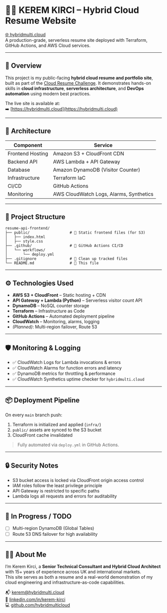 # 🧑‍💼 KEREM KIRCI – Hybrid Cloud Resume Website  
[🌐 hybridmulti.cloud](https://hybridmulti.cloud)  
A production-grade, serverless resume site deployed with Terraform, GitHub Actions, and AWS Cloud services.

---

## 🚀 Overview

This project is my public-facing **hybrid cloud resume and portfolio site**, built as part of the [Cloud Resume Challenge](https://cloudresumechallenge.dev/). It demonstrates hands-on skills in **cloud infrastructure**, **serverless architecture**, and **DevOps automation** using modern best practices.

The live site is available at:  
➡️ [https://hybridmulti.cloud](https://hybridmulti.cloud)

---

## 🧱 Architecture

| Component          | Service                        |
|--------------------|--------------------------------|
| Frontend Hosting   | Amazon S3 + CloudFront CDN     |
| Backend API        | AWS Lambda + API Gateway       |
| Database           | Amazon DynamoDB (Visitor Counter) |
| Infrastructure     | Terraform IaC                  |
| CI/CD              | GitHub Actions                 |
| Monitoring         | AWS CloudWatch Logs, Alarms, Synthetics |

---

## 📁 Project Structure

```
resume-api-frontend/
├── public/                  # 🚀 Static frontend files (for S3)
│   ├── index.html
│   ├── style.css
├── .github/                 # 🤖 GitHub Actions CI/CD
│   └── workflows/
│       └── deploy.yml
├── .gitignore               # 🧼 Clean up tracked files
└── README.md                # 📄 This file
```

---

## ⚙️ Technologies Used

- **AWS S3 + CloudFront** – Static hosting + CDN  
- **API Gateway + Lambda (Python)** – Serverless visitor count API  
- **DynamoDB** – NoSQL counter storage  
- **Terraform** – Infrastructure as Code  
- **GitHub Actions** – Automated deployment pipeline  
- **CloudWatch** – Monitoring, alarms, logging  
- *(Planned)*: Multi-region failover, Route 53

---

## 🛡️ Monitoring & Logging

- ✅ CloudWatch Logs for Lambda invocations & errors  
- ✅ CloudWatch Alarms for function errors and latency  
- ✅ DynamoDB metrics for throttling & performance  
- ✅ CloudWatch Synthetics uptime checker for `hybridmulti.cloud`  

---

## 📦 Deployment Pipeline

On every `main` branch push:
1. Terraform is initialized and applied (`infra/`)
2. `public/` assets are synced to the S3 bucket
3. CloudFront cache invalidated

> Fully automated via `deploy.yml` in GitHub Actions.

---

## 🔒 Security Notes

- S3 bucket access is locked via CloudFront origin access control  
- IAM roles follow the least privilege principle  
- API Gateway is restricted to specific paths  
- Lambda logs all requests and errors for auditability

---

## 🧪 In Progress / TODO

- [ ] Multi-region DynamoDB (Global Tables)  
- [ ] Route 53 DNS failover for high availability 

---

## 🙋‍♂️ About Me

I’m Kerem Kirci, a **Senior Technical Consultant and Hybrid Cloud Architect** with 15+ years of experience across UK and international markets.  
This site serves as both a resume and a real-world demonstration of my cloud engineering and infrastructure-as-code capabilities.

📬 [kerem@hybridmulti.cloud](mailto:kerem@hybridmulti.cloud)  
🔗 [linkedin.com/in/kerem-kirci](https://linkedin.com/in/kerem-kirci)  
💻 [github.com/hybridmulticloud](https://github.com/hybridmulticloud)
